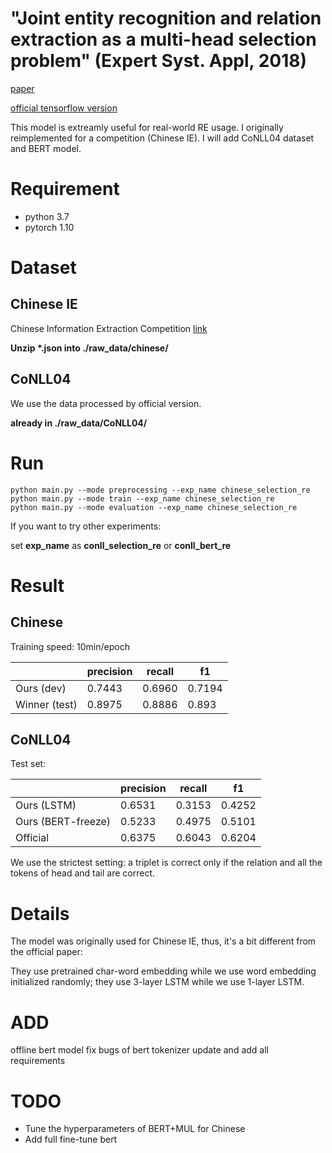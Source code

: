 # "Joint entity recognition and relation extraction as a multi-head selection problem" (Expert Syst. Appl, 2018)

[paper](https://arxiv.org/abs/1804.07847)

[official tensorflow version](https://github.com/bekou/multihead_joint_entity_relation_extraction)

This model is extreamly useful for real-world RE usage. I originally reimplemented for a competition (Chinese IE). I will add CoNLL04 dataset and BERT model.

# Requirement

* python 3.7
* pytorch 1.10

# Dataset

## Chinese IE
Chinese Information Extraction Competition [link](http://lic2019.ccf.org.cn/kg)

**Unzip \*.json into ./raw_data/chinese/**

## CoNLL04

We use the data processed by official version.

**already in ./raw_data/CoNLL04/**


# Run
```shell
python main.py --mode preprocessing --exp_name chinese_selection_re
python main.py --mode train --exp_name chinese_selection_re 
python main.py --mode evaluation --exp_name chinese_selection_re
```

If you want to try other experiments:

set **exp_name** as **conll_selection_re** or **conll_bert_re**



# Result

## Chinese
Training speed: 10min/epoch

|  | precision | recall | f1 |
| ------ | ------ | ------ | ------ |
| Ours (dev) | 0.7443 | 0.6960 | 0.7194 |
| Winner (test) | 0.8975 |0.8886 | 0.893 |

## CoNLL04
Test set:

|  | precision | recall | f1 |
| ------ | ------ | ------ | ------ |
| Ours (LSTM) | 0.6531 | 0.3153 | 0.4252 |
| Ours (BERT-freeze) | 0.5233 | 0.4975 | 0.5101 |
| Official | 0.6375 |0.6043 | 0.6204 |

We use the strictest setting: a triplet is correct only if the relation and all the tokens of head and tail are correct. 


# Details

The model was originally used for Chinese IE, thus, it's a bit different from the official paper:

They use pretrained char-word embedding while we use word embedding initialized randomly; they use 3-layer LSTM while we use 1-layer LSTM.

# ADD
offline bert model
fix bugs of bert tokenizer
update and add all requirements

# TODO
* Tune the hyperparameters of BERT+MUL for Chinese
* Add full fine-tune bert